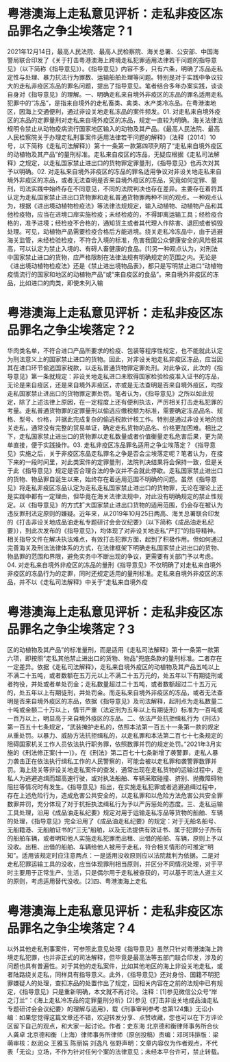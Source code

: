 # 粤港澳海上走私意见评析：走私非疫区冻品罪名之争尘埃落定？1

2021年12月14日，最高人民法院、最高人民检察院、海关总署、公安部、中国海警局联合印发了《关于打击粤港澳海上跨境走私犯罪适用法律若干问题的指导意见》（以下简称《指导意见》）。《指导意见》内容不多，只有六条，明确了冻品走私定性与处理、暴力抗法行为罪数、运输船舶处理等问题。特别是对于实践中争议较大的走私非疫区冻品的罪名问题，提出了指导意见。笔者结合多年办案实践，谈谈自身对《指导意见》的理解。一、明确走私来自境外非疫区的冻品的罪名适用走私犯罪中的“冻品”，是指来自境外的走私畜类、禽类、水产类冷冻品。在粤港澳地区，因海上交通便利，通过非设关地走私冻品的案件频发。01. 对走私来自境外疫区的冻品的定罪量刑对走私来自境外疫区的冻品，规定一直较为明确。海关法律法规明令禁止从动物疫病流行国家地区输入的动物及其产品。《最高人民法院、最高人民检察院关于办理走私刑事案件适用法律若干问题的解释》（法释〔2014〕10号，以下简称《走私司法解释》）第十一条第一款第四项列明了“走私来自境外疫区的动植物及其产品”的量刑标准。走私来自疫区的冻品，无疑应根据《走私司法解释》之规定，以走私国家禁止进出口的货物罪定罪量刑，《指导意见》也再次对其予以明确。02. 对走私来自境外非疫区的冻品的罪名适用争议对非设关地走私来自境外非疫区的冻品，或者无法查明是否来自境外疫区的冻品，究竟如何定罪、量刑，司法实践中始终存在不同意见，不同的法院判决也存在差异。主要存在着将其认定为走私国家禁止进出口货物罪和走私普通货物罪两种不同的观点。一种观点认为，根据《进出境动植物检疫法》等法律法规规定，输入动植物、动植物产品和其他检疫物，应当在进境口岸实施检疫；未经检疫的，不得卸离运输工具；经检疫合格的，准予进境；经检疫不合格的，通知货主或者其代理人作除害、退回或者销毁处理。可见，动植物产品需要检疫合格后方能进境。绕关走私冷冻品中，由于逃避海关监管，未经检验检疫，不符合入境的标准，危害我国公众健康安全的风险极其高，可以认定为禁止入境的、有碍人畜健康的食品。[1]另一种观点认为，对刑法中国家禁止进口的货物，应严格限制在法律法规有明确规定的范围之内。无论是《进出境动植物检疫法》还是《禁止进出境物品表》，都只是写明禁止进口“动植物疫情流行的国家和地区的动植物产品”或“来自疫区的食品”。来自境外非疫区的冻品，比如进口的肉类，即使未列入输

# 粤港澳海上走私意见评析：走私非疫区冻品罪名之争尘埃落定？2

华肉类名单，不符合进口产品所要求的检疫、包装等程序性规定，也不能就此认定为刑法意义上的国家禁止进口的货物。因此，对非设关地走私非疫区冻品，应当因其在进口环节偷逃国家税款，以走私普通货物罪定罪处刑。对此争议，此次的《指导意见》第一条就规定：非设关地走私进口未取得国家检验检疫准入证书的冻品，无论是来自疫区，还是来自境外非疫区，亦或是无法查明是否来自境外疫区，均按走私国家禁止进出口的货物罪定罪处罚。笔者认为，《指导意见》之所以如此规定，除了上述法律上原因，在一定程度上还有便利执法，严厉相关打击走私犯罪的考量。走私普通货物罪的定罪量刑以偷逃应缴税额为标准，需要确定冻品品名、规格、型号、价格，并据此完成复杂的偷逃税款计核工作。特别是通过非设关地的绕关走私，通常没有完整的贸易单证，确定走私货物的品名、价格更加困难。相比之下，走私国家禁止进出口的货物罪以走私数量或者价值衡量走私危害后果，更为简单直接，便于实践操作。03. 走私非疫区冻品罪名适用之争尘埃落定？《指导意见》实施之后，关于非疫区冻品走私罪名之争是否会尘埃落定呢？笔者认为，在接下来的一段时间里，对此类案件的定罪量刑，法院判决结果将会保持一致，但是关于此《指导意见》规定是否合理合法的争议并不会就此停歇。走私国家禁止进出口的货物、物品罪自诞生以来，始终存在着适用范围不明确的问题。虽然《指导意见》将走私非疫区冻品认定为走私走私国家禁止进出口的货物罪，无论在理论上还是实践中都有一定理由，但毕竟在海关法律法规中，对此没有明确规定的禁止性规定。以《指导意见》的方式扩大国家禁止进出口货物的适用范围，仍会存在被认为违反罪刑法定原则的嫌疑。近年来，从2019年10月25日两高、海关总署联合印发的《打击非设关地成品油走私专题研讨会会议纪要》（以下简称《成品油走私纪要》），到此次发布的《指导意见》，均体现了对非设关地走私“严打”的指导精神。相关指导文件在解决执法难点，有效打击犯罪方面，起到了积极作用。但如何通过完善海关及刑法法律体系的方式，在法律框架下明确走私国家禁止进出口的货物、物品罪的范围和界限，避免实务中不断出现的争议，更需要有关部门予以考虑。04. 对走私来自境外非疫区的冻品的量刑《指导意见》不仅明确了对走私来自境外非疫区的冻品行为的定罪，同时还规定适用的量刑标准。走私来自境外非疫区的冻品，并不以《走私司法解释》中关于“走私来自境外疫

# 粤港澳海上走私意见评析：走私非疫区冻品罪名之争尘埃落定？3

区的动植物及其产品”的标准量刑，而是适用《走私司法解释》第十一条第一款第六项，即按照“走私其他禁止进出口的货物、物品”兜底条款的量刑标准。二者存在一定差异。依据《走私司法解释》，走私来自境外疫区的动植物及其产品五吨以上不满二十五吨，或者数额在五万元以上不满二十五万元的，处五年以下有期徒刑或者拘役，并处或者单处罚金；走私数量超过二十五吨，或者数额超过二十五万元的，处五年以上有期徒刑，并处罚金。而走私来自境外非疫区的冻品，或者无法查明是否来自境外疫区的冻品，依据《指导意见》及司法解释，起刑点为走私数量二十吨或金额二十万以上，情节严重（法定刑为五年以上有期徒刑）标准为一百吨或一百万以上，明显高于来自境外疫区的冻品。二、依法严处抗拒缉私行为《刑法》第一百五十七条规定，“武装掩护走私的，依照本法第一百五十一条第一款的规定从重处罚。以暴力、威胁方法抗拒缉私的，以走私罪和本法第二百七十七条规定的阻碍国家机关工作人员依法执行职务罪，依照数罪并罚的规定处罚。”2021年3月实施的《刑法修正案(十一)》，在《刑法》第二百七十七条新增了袭警罪，走私人暴力袭击正在依法执行缉私工作的人民警察的，可能会被以走私罪和袭警罪数罪并罚。海上绕关等非设关地走私案件的查发，通常出现在走私货物的运输过程中，走私人为逃避追缉而超高速行驶，或对执法船舶、车辆采取碰撞、挤别、抛撒障碍物阻拦等情况时有发生。《指导意见》指出，在实施走私犯罪或者逃避追缉过程中，存在上述危险行为，造成危害公共安全的，以走私罪和以危险方法危害公共安全罪数罪并罚，充分体现了对于抗拒执法缉私行为予以严厉惩处的态度。三、走私运输工具处理，沿用《成品油走私纪要》规定对用于运输走私冻品等货物的船舶、车辆的处理，《指导意见》完全沿用了《成品油走私纪要》的规定：对于无船名船号、无船籍港、无船舶证书的“三无”船舶，以及无法提供有效证书、属于犯罪分子所有的船舶车辆，或者明知他人实施走私犯罪而出租、出借的船舶、车辆，原则上予以没收。出租、出借的船舶、车辆给他人被用于走私，符合相关情形的可推定“明知”。适用该规定时应注意两点：一是适用没收原则应以法院裁判为依据。二是对走私犯罪运输工具的没收，应当体现罪刑相当原则，并区分不同情况处理，对于平时主要用于正常生产、生活，只是偶尔用于走私被查获的，可以基于司法人道主义的原则，考虑适用替代没收。[2]四、粤港澳海上走私

# 粤港澳海上走私意见评析：走私非疫区冻品罪名之争尘埃落定？4

以外其他走私刑事案件，可参照此意见处理《指导意见》虽然只针对粤港澳海上跨境走私犯罪，也并非正式的司法解释，但毕竟是最高法等五部门联合印发，涉及的问题也具有普遍性。对于其他的走私案件，比如其他地区的海上非设关地走私，或者陆路绕关走私，同样具有指导意义。此外，《指导意见》还对身份、国籍不明犯罪嫌疑人的处理，查扣冻品的处置作出了规定，因相关内容在之前的法规中已有规定，《指导意见》只是重新明确，本文就不再讨论。注释：[1]参见微信公众号“岸之汀兰”：《海上走私冷冻品的定罪量刑分析》[2]参见《打击非设关地成品油走私专题研讨会会议纪要〉的理解与适用》，载《刑事审判参考·总第124集》无讼小编：如果您觉得这篇文章还不错，欢迎转发分享、点赞收藏，您也可以在下方评论区留下自己的观点，和大家一起讨论。作者：史东海 北京德和衡律师事务所合伙人龚卓 北京德和衡（上海）律师事务所律师（原创投稿）责编：邓珂玮排版：梁萌审核：赵润众 王雅玉 陈丽娟 刘逸凡 张野声明：文章内容仅为作者观点，不代表「无讼」立场，不作为针对任何个案的法律意见；未经本平台许可，禁止转载。

